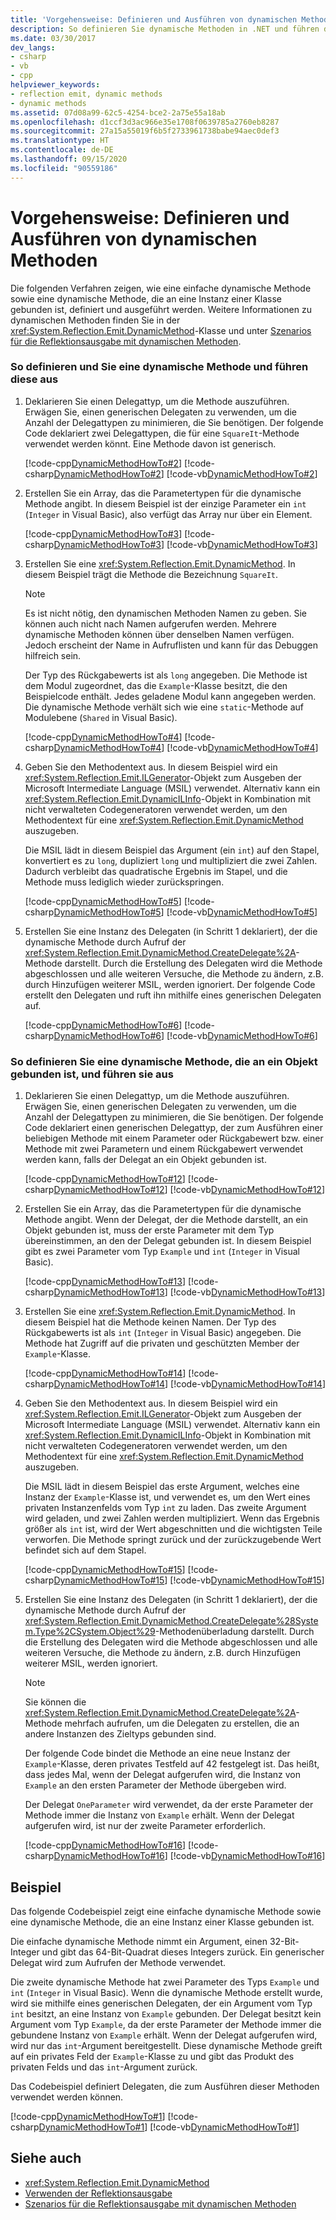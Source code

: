 ```yaml
---
title: 'Vorgehensweise: Definieren und Ausführen von dynamischen Methoden'
description: So definieren Sie dynamische Methoden in .NET und führen diese aus. Sehen Sie sich Beispiele für eine einfache dynamische Methode sowie eine dynamische Methode an, die an eine Instanz einer Klasse gebunden ist.
ms.date: 03/30/2017
dev_langs:
- csharp
- vb
- cpp
helpviewer_keywords:
- reflection emit, dynamic methods
- dynamic methods
ms.assetid: 07d08a99-62c5-4254-bce2-2a75e55a18ab
ms.openlocfilehash: d1ccf3d3ac966e35e1708f0639785a2760eb8287
ms.sourcegitcommit: 27a15a55019f6b5f2733961738babe94aec0def3
ms.translationtype: HT
ms.contentlocale: de-DE
ms.lasthandoff: 09/15/2020
ms.locfileid: "90559186"
---
```

# <a name="how-to-define-and-execute-dynamic-methods"></a>Vorgehensweise: Definieren und Ausführen von dynamischen Methoden
Die folgenden Verfahren zeigen, wie eine einfache dynamische Methode sowie eine dynamische Methode, die an eine Instanz einer Klasse gebunden ist, definiert und ausgeführt werden. Weitere Informationen zu dynamischen Methoden finden Sie in der <xref:System.Reflection.Emit.DynamicMethod>-Klasse und unter [Szenarios für die Reflektionsausgabe mit dynamischen Methoden](/previous-versions/dotnet/netframework-4.0/sfk2s47t(v=vs.100)).  
  
### <a name="to-define-and-execute-a-dynamic-method"></a>So definieren und Sie eine dynamische Methode und führen diese aus  
  
1. Deklarieren Sie einen Delegattyp, um die Methode auszuführen. Erwägen Sie, einen generischen Delegaten zu verwenden, um die Anzahl der Delegattypen zu minimieren, die Sie benötigen. Der folgende Code deklariert zwei Delegattypen, die für eine `SquareIt`-Methode verwendet werden könnt. Eine Methode davon ist generisch.  
  
     [!code-cpp[DynamicMethodHowTo#2](../../../samples/snippets/cpp/VS_Snippets_CLR/DynamicMethodHowTo/cpp/source.cpp#2)]
     [!code-csharp[DynamicMethodHowTo#2](../../../samples/snippets/csharp/VS_Snippets_CLR/DynamicMethodHowTo/cs/source.cs#2)]
     [!code-vb[DynamicMethodHowTo#2](../../../samples/snippets/visualbasic/VS_Snippets_CLR/DynamicMethodHowTo/vb/source.vb#2)]  
  
2. Erstellen Sie ein Array, das die Parametertypen für die dynamische Methode angibt. In diesem Beispiel ist der einzige Parameter ein `int` (`Integer` in Visual Basic), also verfügt das Array nur über ein Element.  
  
     [!code-cpp[DynamicMethodHowTo#3](../../../samples/snippets/cpp/VS_Snippets_CLR/DynamicMethodHowTo/cpp/source.cpp#3)]
     [!code-csharp[DynamicMethodHowTo#3](../../../samples/snippets/csharp/VS_Snippets_CLR/DynamicMethodHowTo/cs/source.cs#3)]
     [!code-vb[DynamicMethodHowTo#3](../../../samples/snippets/visualbasic/VS_Snippets_CLR/DynamicMethodHowTo/vb/source.vb#3)]  
  
3. Erstellen Sie eine <xref:System.Reflection.Emit.DynamicMethod>. In diesem Beispiel trägt die Methode die Bezeichnung `SquareIt`.  
  
    > [!NOTE]
    > Es ist nicht nötig, den dynamischen Methoden Namen zu geben. Sie können auch nicht nach Namen aufgerufen werden. Mehrere dynamische Methoden können über denselben Namen verfügen. Jedoch erscheint der Name in Aufruflisten und kann für das Debuggen hilfreich sein.  
  
     Der Typ des Rückgabewerts ist als `long` angegeben. Die Methode ist dem Modul zugeordnet, das die `Example`-Klasse besitzt, die den Beispielcode enthält. Jedes geladene Modul kann angegeben werden. Die dynamische Methode verhält sich wie eine `static`-Methode auf Modulebene (`Shared` in Visual Basic).  
  
     [!code-cpp[DynamicMethodHowTo#4](../../../samples/snippets/cpp/VS_Snippets_CLR/DynamicMethodHowTo/cpp/source.cpp#4)]
     [!code-csharp[DynamicMethodHowTo#4](../../../samples/snippets/csharp/VS_Snippets_CLR/DynamicMethodHowTo/cs/source.cs#4)]
     [!code-vb[DynamicMethodHowTo#4](../../../samples/snippets/visualbasic/VS_Snippets_CLR/DynamicMethodHowTo/vb/source.vb#4)]  
  
4. Geben Sie den Methodentext aus. In diesem Beispiel wird ein <xref:System.Reflection.Emit.ILGenerator>-Objekt zum Ausgeben der Microsoft Intermediate Language (MSIL) verwendet. Alternativ kann ein <xref:System.Reflection.Emit.DynamicILInfo>-Objekt in Kombination mit nicht verwalteten Codegeneratoren verwendet werden, um den Methodentext für eine <xref:System.Reflection.Emit.DynamicMethod> auszugeben.  
  
     Die MSIL lädt in diesem Beispiel das Argument (ein `int`) auf den Stapel, konvertiert es zu `long`, dupliziert `long` und multipliziert die zwei Zahlen. Dadurch verbleibt das quadratische Ergebnis im Stapel, und die Methode muss lediglich wieder zurückspringen.  
  
     [!code-cpp[DynamicMethodHowTo#5](../../../samples/snippets/cpp/VS_Snippets_CLR/DynamicMethodHowTo/cpp/source.cpp#5)]
     [!code-csharp[DynamicMethodHowTo#5](../../../samples/snippets/csharp/VS_Snippets_CLR/DynamicMethodHowTo/cs/source.cs#5)]
     [!code-vb[DynamicMethodHowTo#5](../../../samples/snippets/visualbasic/VS_Snippets_CLR/DynamicMethodHowTo/vb/source.vb#5)]  
  
5. Erstellen Sie eine Instanz des Delegaten (in Schritt 1 deklariert), der die dynamische Methode durch Aufruf der <xref:System.Reflection.Emit.DynamicMethod.CreateDelegate%2A>-Methode darstellt. Durch die Erstellung des Delegaten wird die Methode abgeschlossen und alle weiteren Versuche, die Methode zu ändern, z.B. durch Hinzufügen weiterer MSIL, werden ignoriert. Der folgende Code erstellt den Delegaten und ruft ihn mithilfe eines generischen Delegaten auf.  
  
     [!code-cpp[DynamicMethodHowTo#6](../../../samples/snippets/cpp/VS_Snippets_CLR/DynamicMethodHowTo/cpp/source.cpp#6)]
     [!code-csharp[DynamicMethodHowTo#6](../../../samples/snippets/csharp/VS_Snippets_CLR/DynamicMethodHowTo/cs/source.cs#6)]
     [!code-vb[DynamicMethodHowTo#6](../../../samples/snippets/visualbasic/VS_Snippets_CLR/DynamicMethodHowTo/vb/source.vb#6)]  
  
### <a name="to-define-and-execute-a-dynamic-method-that-is-bound-to-an-object"></a>So definieren Sie eine dynamische Methode, die an ein Objekt gebunden ist, und führen sie aus  
  
1. Deklarieren Sie einen Delegattyp, um die Methode auszuführen. Erwägen Sie, einen generischen Delegaten zu verwenden, um die Anzahl der Delegattypen zu minimieren, die Sie benötigen. Der folgende Code deklariert einen generischen Delegattyp, der zum Ausführen einer beliebigen Methode mit einem Parameter oder Rückgabewert bzw. einer Methode mit zwei Parametern und einem Rückgabewert verwendet werden kann, falls der Delegat an ein Objekt gebunden ist.  
  
     [!code-cpp[DynamicMethodHowTo#12](../../../samples/snippets/cpp/VS_Snippets_CLR/DynamicMethodHowTo/cpp/source.cpp#12)]
     [!code-csharp[DynamicMethodHowTo#12](../../../samples/snippets/csharp/VS_Snippets_CLR/DynamicMethodHowTo/cs/source.cs#12)]
     [!code-vb[DynamicMethodHowTo#12](../../../samples/snippets/visualbasic/VS_Snippets_CLR/DynamicMethodHowTo/vb/source.vb#12)]  
  
2. Erstellen Sie ein Array, das die Parametertypen für die dynamische Methode angibt. Wenn der Delegat, der die Methode darstellt, an ein Objekt gebunden ist, muss der erste Parameter mit dem Typ übereinstimmen, an den der Delegat gebunden ist. In diesem Beispiel gibt es zwei Parameter vom Typ `Example` und `int` (`Integer` in Visual Basic).  
  
     [!code-cpp[DynamicMethodHowTo#13](../../../samples/snippets/cpp/VS_Snippets_CLR/DynamicMethodHowTo/cpp/source.cpp#13)]
     [!code-csharp[DynamicMethodHowTo#13](../../../samples/snippets/csharp/VS_Snippets_CLR/DynamicMethodHowTo/cs/source.cs#13)]
     [!code-vb[DynamicMethodHowTo#13](../../../samples/snippets/visualbasic/VS_Snippets_CLR/DynamicMethodHowTo/vb/source.vb#13)]  
  
3. Erstellen Sie eine <xref:System.Reflection.Emit.DynamicMethod>. In diesem Beispiel hat die Methode keinen Namen. Der Typ des Rückgabewerts ist als `int` (`Integer` in Visual Basic) angegeben. Die Methode hat Zugriff auf die privaten und geschützten Member der `Example`-Klasse.  
  
     [!code-cpp[DynamicMethodHowTo#14](../../../samples/snippets/cpp/VS_Snippets_CLR/DynamicMethodHowTo/cpp/source.cpp#14)]
     [!code-csharp[DynamicMethodHowTo#14](../../../samples/snippets/csharp/VS_Snippets_CLR/DynamicMethodHowTo/cs/source.cs#14)]
     [!code-vb[DynamicMethodHowTo#14](../../../samples/snippets/visualbasic/VS_Snippets_CLR/DynamicMethodHowTo/vb/source.vb#14)]  
  
4. Geben Sie den Methodentext aus. In diesem Beispiel wird ein <xref:System.Reflection.Emit.ILGenerator>-Objekt zum Ausgeben der Microsoft Intermediate Language (MSIL) verwendet. Alternativ kann ein <xref:System.Reflection.Emit.DynamicILInfo>-Objekt in Kombination mit nicht verwalteten Codegeneratoren verwendet werden, um den Methodentext für eine <xref:System.Reflection.Emit.DynamicMethod> auszugeben.  
  
     Die MSIL lädt in diesem Beispiel das erste Argument, welches eine Instanz der `Example`-Klasse ist, und verwendet es, um den Wert eines privaten Instanzenfelds vom Typ `int` zu laden. Das zweite Argument wird geladen, und zwei Zahlen werden multipliziert. Wenn das Ergebnis größer als `int` ist, wird der Wert abgeschnitten und die wichtigsten Teile verworfen. Die Methode springt zurück und der zurückzugebende Wert befindet sich auf dem Stapel.  
  
     [!code-cpp[DynamicMethodHowTo#15](../../../samples/snippets/cpp/VS_Snippets_CLR/DynamicMethodHowTo/cpp/source.cpp#15)]
     [!code-csharp[DynamicMethodHowTo#15](../../../samples/snippets/csharp/VS_Snippets_CLR/DynamicMethodHowTo/cs/source.cs#15)]
     [!code-vb[DynamicMethodHowTo#15](../../../samples/snippets/visualbasic/VS_Snippets_CLR/DynamicMethodHowTo/vb/source.vb#15)]  
  
5. Erstellen Sie eine Instanz des Delegaten (in Schritt 1 deklariert), der die dynamische Methode durch Aufruf der <xref:System.Reflection.Emit.DynamicMethod.CreateDelegate%28System.Type%2CSystem.Object%29>-Methodenüberladung darstellt. Durch die Erstellung des Delegaten wird die Methode abgeschlossen und alle weiteren Versuche, die Methode zu ändern, z.B. durch Hinzufügen weiterer MSIL, werden ignoriert.  
  
    > [!NOTE]
    > Sie können die <xref:System.Reflection.Emit.DynamicMethod.CreateDelegate%2A>-Methode mehrfach aufrufen, um die Delegaten zu erstellen, die an andere Instanzen des Zieltyps gebunden sind.  
  
     Der folgende Code bindet die Methode an eine neue Instanz der `Example`-Klasse, deren privates Testfeld auf 42 festgelegt ist. Das heißt, dass jedes Mal, wenn der Delegat aufgerufen wird, die Instanz von `Example` an den ersten Parameter der Methode übergeben wird.  
  
     Der Delegat `OneParameter` wird verwendet, da der erste Parameter der Methode immer die Instanz von `Example` erhält. Wenn der Delegat aufgerufen wird, ist nur der zweite Parameter erforderlich.  
  
     [!code-cpp[DynamicMethodHowTo#16](../../../samples/snippets/cpp/VS_Snippets_CLR/DynamicMethodHowTo/cpp/source.cpp#16)]
     [!code-csharp[DynamicMethodHowTo#16](../../../samples/snippets/csharp/VS_Snippets_CLR/DynamicMethodHowTo/cs/source.cs#16)]
     [!code-vb[DynamicMethodHowTo#16](../../../samples/snippets/visualbasic/VS_Snippets_CLR/DynamicMethodHowTo/vb/source.vb#16)]  
  
## <a name="example"></a>Beispiel  
 Das folgende Codebeispiel zeigt eine einfache dynamische Methode sowie eine dynamische Methode, die an eine Instanz einer Klasse gebunden ist.  
  
 Die einfache dynamische Methode nimmt ein Argument, einen 32-Bit-Integer und gibt das 64-Bit-Quadrat dieses Integers zurück. Ein generischer Delegat wird zum Aufrufen der Methode verwendet.  
  
 Die zweite dynamische Methode hat zwei Parameter des Typs `Example` und `int` (`Integer` in Visual Basic). Wenn die dynamische Methode erstellt wurde, wird sie mithilfe eines generischen Delegaten, der ein Argument vom Typ `int` besitzt, an eine Instanz von `Example` gebunden. Der Delegat besitzt kein Argument vom Typ `Example`, da der erste Parameter der Methode immer die gebundene Instanz von `Example` erhält. Wenn der Delegat aufgerufen wird, wird nur das `int`-Argument bereitgestellt. Diese dynamische Methode greift auf ein privates Feld der `Example`-Klasse zu und gibt das Produkt des privaten Felds und das `int`-Argument zurück.  
  
 Das Codebeispiel definiert Delegaten, die zum Ausführen dieser Methoden verwendet werden können.  
  
 [!code-cpp[DynamicMethodHowTo#1](../../../samples/snippets/cpp/VS_Snippets_CLR/DynamicMethodHowTo/cpp/source.cpp#1)]
 [!code-csharp[DynamicMethodHowTo#1](../../../samples/snippets/csharp/VS_Snippets_CLR/DynamicMethodHowTo/cs/source.cs#1)]
 [!code-vb[DynamicMethodHowTo#1](../../../samples/snippets/visualbasic/VS_Snippets_CLR/DynamicMethodHowTo/vb/source.vb#1)]  
  
## <a name="see-also"></a>Siehe auch

- <xref:System.Reflection.Emit.DynamicMethod>
- [Verwenden der Reflektionsausgabe](/previous-versions/dotnet/netframework-4.0/3y322t50(v=vs.100))
- [Szenarios für die Reflektionsausgabe mit dynamischen Methoden](/previous-versions/dotnet/netframework-4.0/sfk2s47t(v=vs.100))
